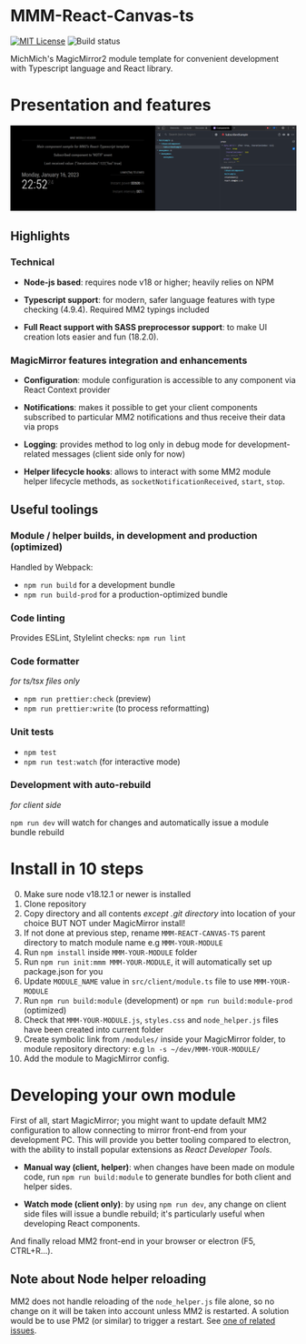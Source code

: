 # MMM-React-Canvas-ts
[ ![MIT License](https://img.shields.io/badge/license-MIT-blue.svg)](http://choosealicense.com/licenses/mit)
![Build status](https://github.com/djey47/MMM-React-Canvas-ts/actions/workflows/ci.yml/badge.svg?branch=master&event=push)

MichMich's MagicMirror2 module template for convenient development with Typescript language and React library.

# Presentation and features

![ReactDevTools-Sample Component](https://github.com/djey47/MMM-React-Canvas-ts/raw/master/doc/ReactDevTools-Sample%20Component.png)

## Highlights

### Technical

- **Node-js based**: requires node v18 or higher; heavily relies on NPM

- **Typescript support**: for modern, safer language features with type checking (4.9.4). Required MM2 typings included

- **Full React support with SASS preprocessor support**: to make UI creation lots easier and fun (18.2.0).

### MagicMirror features integration and enhancements

- **Configuration**: module configuration is accessible to any component via React Context provider

- **Notifications**: makes it possible to get your client components subscribed to particular MM2 notifications and thus receive their data via props

- **Logging**: provides method to log only in debug mode for development-related messages (client side only for now)

- **Helper lifecycle hooks**: allows to interact with some MM2 module helper lifecycle methods, as `socketNotificationReceived`, `start`, `stop`. 

## Useful toolings

### Module / helper builds, in development and production (optimized)
Handled by Webpack:
- `npm run build` for a development bundle
- `npm run build-prod` for a production-optimized bundle

### Code linting
Provides ESLint, Stylelint checks: `npm run lint`

### Code formatter
*for ts/tsx files only*

- `npm run prettier:check` (preview)
- `npm run prettier:write` (to process reformatting)

### Unit tests
- `npm test`
- `npm run test:watch` (for interactive mode)

### Development with auto-rebuild
*for client side*

`npm run dev` will watch for changes and automatically issue a module bundle rebuild

# Install in 10 steps

0. Make sure node v18.12.1 or newer is installed
1. Clone repository
2. Copy directory and all contents *except .git directory* into location of your choice BUT NOT under MagicMirror install!
3. If not done at previous step, rename `MMM-REACT-CANVAS-TS` parent directory to match module name e.g  `MMM-YOUR-MODULE`
4. Run `npm install` inside `MMM-YOUR-MODULE` folder
5. Run `npm run init:mmm MMM-YOUR-MODULE`, it will automatically set up package.json for you
6. Update `MODULE_NAME` value in `src/client/module.ts` file to use `MMM-YOUR-MODULE`
7. Run `npm run build:module` (development) or `npm run build:module-prod` (optimized)
8. Check that `MMM-YOUR-MODULE.js`, `styles.css` and `node_helper.js` files have been created into current folder
9. Create symbolic link from `/modules/` inside your MagicMirror folder, to module repository directory: e.g `ln -s ~/dev/MMM-YOUR-MODULE/`
10. Add the module to MagicMirror config.

# Developing your own module

First of all, start MagicMirror; you might want to update default MM2 configuration to allow connecting to mirror front-end from your development PC. This will provide you better tooling compared to electron, with the ability to install popular extensions as *React Developer Tools*.

- **Manual way (client, helper)**: when changes have been made on module code, run `npm run build:module` to generate bundles for both client and helper sides.

- **Watch mode (client only)**: by using `npm run dev`, any change on client side files will issue a bundle rebuild; it's particularly useful when developing React components.

And finally reload MM2 front-end in your browser or electron (F5, CTRL+R...).

## Note about Node helper reloading
MM2 does not handle reloading of the `node_helper.js` file alone, so no change on it will be taken into account unless MM2 is restarted. A solution would be to use PM2 (or similar) to trigger a restart. See [one of related issues](https://github.com/MichMich/MagicMirror/issues/549).
